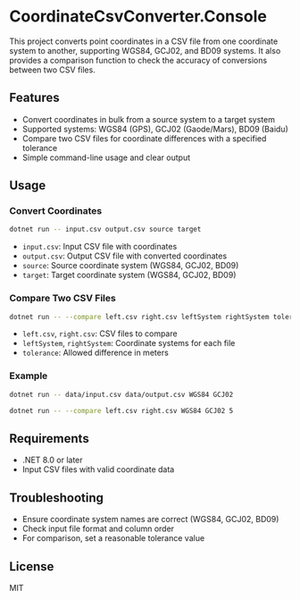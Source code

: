 # CoordinateCsvConverter.Console

This project converts point coordinates in a CSV file from one coordinate system to another, supporting WGS84, GCJ02, and BD09 systems. It also provides a comparison function to check the accuracy of conversions between two CSV files.

## Features

- Convert coordinates in bulk from a source system to a target system
- Supported systems: WGS84 (GPS), GCJ02 (Gaode/Mars), BD09 (Baidu)
- Compare two CSV files for coordinate differences with a specified tolerance
- Simple command-line usage and clear output

## Usage

### Convert Coordinates
```bash
dotnet run -- input.csv output.csv source target
```
- `input.csv`: Input CSV file with coordinates
- `output.csv`: Output CSV file with converted coordinates
- `source`: Source coordinate system (WGS84, GCJ02, BD09)
- `target`: Target coordinate system (WGS84, GCJ02, BD09)

### Compare Two CSV Files
```bash
dotnet run -- --compare left.csv right.csv leftSystem rightSystem tolerance
```
- `left.csv`, `right.csv`: CSV files to compare
- `leftSystem`, `rightSystem`: Coordinate systems for each file
- `tolerance`: Allowed difference in meters

### Example
```bash
dotnet run -- data/input.csv data/output.csv WGS84 GCJ02
```
```bash
dotnet run -- --compare left.csv right.csv WGS84 GCJ02 5
```

## Requirements
- .NET 8.0 or later
- Input CSV files with valid coordinate data

## Troubleshooting
- Ensure coordinate system names are correct (WGS84, GCJ02, BD09)
- Check input file format and column order
- For comparison, set a reasonable tolerance value

## License
MIT
